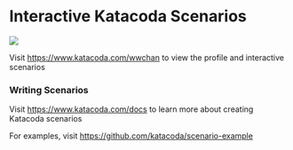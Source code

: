 # Interactive Katacoda Scenarios

[![](http://shields.katacoda.com/katacoda/wwchan/count.svg)](https://www.katacoda.com/wwchan "Get your profile on Katacoda.com")

Visit https://www.katacoda.com/wwchan to view the profile and interactive scenarios

### Writing Scenarios
Visit https://www.katacoda.com/docs to learn more about creating Katacoda scenarios

For examples, visit https://github.com/katacoda/scenario-example
